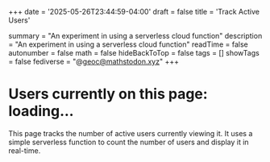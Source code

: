 +++
date = '2025-05-26T23:44:59-04:00'
draft = false
title = 'Track Active Users'

summary = "An experiment in using a serverless cloud function"
description = "An experiment in using a serverless cloud function"
readTime = false
autonumber = false
math = false
hideBackToTop = false
tags = []
showTags = false
fediverse = "@geoc@mathstodon.xyz"
+++


<h1>Users currently on this page: <span id="counter">loading...</span></h1>
<script>
  async function updateCounter() {
    try {
      const response = await fetch("https://ewbeo5zd9l.execute-api.us-east-1.amazonaws.com/default/activeUsers");
      const count = await response.text();
      document.getElementById("counter").textContent = count;
    } catch (e) {
      document.getElementById("counter").textContent = "Error fetching count" + e.message;
    }
  }
  updateCounter();
  setInterval(updateCounter, 10000); // update every 10 seconds
</script>

This page tracks the number of active users currently viewing it. It uses a simple serverless function to count the number of users and display it in real-time.
